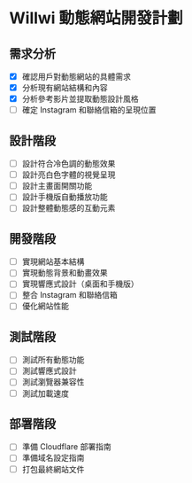 # Willwi 動態網站開發計劃

## 需求分析
- [x] 確認用戶對動態網站的具體需求
- [x] 分析現有網站結構和內容
- [x] 分析參考影片並提取動態設計風格
- [ ] 確定 Instagram 和聯絡信箱的呈現位置

## 設計階段
- [ ] 設計符合冷色調的動態效果
- [ ] 設計亮白色字體的視覺呈現
- [ ] 設計主畫面開關功能
- [ ] 設計手機版自動播放功能
- [ ] 設計整體動態感的互動元素

## 開發階段
- [ ] 實現網站基本結構
- [ ] 實現動態背景和動畫效果
- [ ] 實現響應式設計（桌面和手機版）
- [ ] 整合 Instagram 和聯絡信箱
- [ ] 優化網站性能

## 測試階段
- [ ] 測試所有動態功能
- [ ] 測試響應式設計
- [ ] 測試瀏覽器兼容性
- [ ] 測試加載速度

## 部署階段
- [ ] 準備 Cloudflare 部署指南
- [ ] 準備域名設定指南
- [ ] 打包最終網站文件
